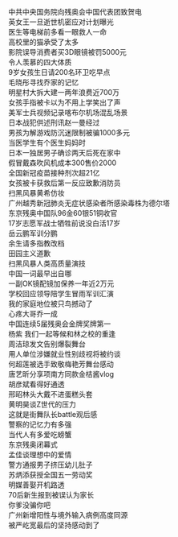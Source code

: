 中共中央国务院向残奥会中国代表团致贺电  
英女王一旦逝世机密应对计划曝光  
医生等电梯前多看一眼救人一命  
高校里的猫承受了太多  
影院误导消费者买3D眼镜被罚5000元  
令人羡慕的四大体质  
9岁女孩生日请200名环卫吃早点  
毛晓彤寻找乔家的记忆  
明星村大拆大建一两年浪费近700万  
女孩手指被卡以为不用上学笑出了声  
美军士兵视频记录喀布尔机场混乱场景  
日本战犯供述刑讯赵一曼经过  
男孩为解游戏防沉迷限制被骗1000多元  
当医学生有个医生妈妈时  
日本一独居男子确诊两天后死在家中  
假冒戴森吹风机成本300售价2000  
全国新冠疫苗接种剂次超21亿  
女孩被卡获救后第一反应致歉消防员  
扫黑风暴黄希仿妆  
广州越秀新冠肺炎无症状感染者所感染毒株为德尔塔  
东京残奥中国队96金60银51铜收官  
17岁志愿军战士牺牲前说没白活17岁  
岳云鹏军训分鹏  
余生请多指教改档  
田园主义道歉  
扫黑风暴人类高质量演技  
中国一词最早出自哪  
一副OK镜配镜加保养一年近2万元  
学校回应领导陪学生冒雨军训汇演  
我的家庭地位被只鸟撼动了  
心疼大哥乔一成  
中国连续5届残奥会金牌奖牌第一  
杨紫 我们一起等候和林之校的重逢  
周洁琼发文告别爆裂舞台  
用人单位涉嫌就业性别歧视将被约谈  
何超莲被选手致敬梅艳芳舞台感动  
唐艺昕分享项南方同款金桔酱vlog  
胡彦斌看得好通透  
邢昭林头大戴不进蛋糕头套  
黄明昊谈Z世代的压力  
这就是街舞队长battle观后感  
警察的记忆力有多强  
当代人有多爱吃螃蟹  
东京残奥闭幕式  
孟佳谈理想中的爱情  
警方通报男子挤压幼儿肚子  
苏炳添获授全国五一劳动奖  
明媒善娶开机路透  
70后新生报到被误认为家长  
你爹没骗你吧  
广州新增阳性与境外输入病例高度同源  
被严屹宽最后的坚持感动到了  

